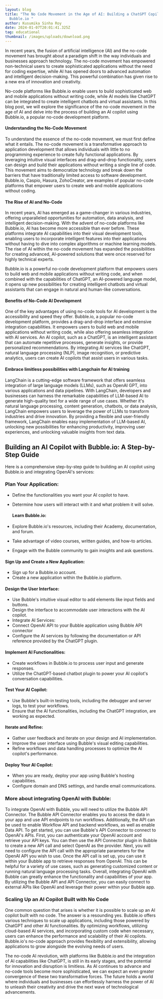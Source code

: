 ```yaml
---
layout: blog
title: "The No Code Movement in the Age of AI: Building a ChatGPT Copilot using
  Bubble.io "
author: Kusumika Sinha Roy
date: 2024-01-07T20:01:41.325Z
tag: educational
thumbnail: /images/uploads/download.png
---
```

In recent years, the fusion of artificial intelligence (AI) and the no-code movement has brought about a paradigm shift in the way individuals and businesses approach technology. The no-code movement has empowered non-technical users to create sophisticated applications without the need for coding expertise, while AI has opened doors to advanced automation and intelligent decision-making. This powerful combination has given rise to a new era of innovation and creativity.  

No-code platforms like Bubble.io enable users to build sophisticated web and mobile applications without writing code, while AI models like ChatGPT can be integrated to create intelligent chatbots and virtual assistants. In this blog post, we will explore the significance of the no-code movement in the age of AI and delve into the process of building an AI copilot using Bubble.io, a popular no-code development platform. 



#### Understanding the No-Code Movement 

To understand the essence of the no-code movement, we must first define what it entails. The no-code movement is a transformative approach to application development that allows individuals with little to no programming experience to create fully functional applications. By leveraging intuitive visual interfaces and drag-and-drop functionality, users can design and build their applications without writing a single line of code. This movement aims to democratize technology and break down the barriers that have traditionally limited access to software development. Bubble.io, Caspio, Hasura, ZohoCreator, are examples of popular no-code platforms that empower users to create web and mobile applications without coding. 



#### The Rise of AI and No-Code 

In recent years, AI has emerged as a game-changer in various industries, offering unparalleled opportunities for automation, data analysis, and intelligent decision-making. With the advent of no-code platforms like Bubble.io, AI has become more accessible than ever before. These platforms integrate AI capabilities into their visual development tools, enabling users to incorporate intelligent features into their applications without having to dive into complex algorithms or machine learning models. The rise of AI within the no-code movement has expanded the possibilities for creating advanced, AI-powered solutions that were once reserved for highly technical experts. 



Bubble.io is a powerful no-code development platform that empowers users to build web and mobile applications without writing code, and when combined with the capabilities of ChatGPT, an AI-powered language model, it opens up new possibilities for creating intelligent chatbots and virtual assistants that can engage in natural and human-like conversations. 



#### Benefits of No-Code AI Development 

One of the key advantages of using no-code tools for AI development is the accessibility and speed they offer. Bubble.io, a popular no-code development platform, provides a drag-and-drop interface and extensive integration capabilities. It empowers users to build web and mobile applications without writing code, while also offering seamless integration with AI services. An AI copilot, such as a ChatGPT, is an intelligent assistant that can automate repetitive processes, generate insights, or provide personalized recommendations. By integrating AI services like ChatGPT, natural language processing (NLP), image recognition, or predictive analytics, users can create AI copilots that assist users in various tasks. 



#### Embrace limitless possibilities with Langchain for AI training 



LangChain is a cutting-edge software framework that offers seamless integration of large language models (LLMs), such as OpenAI GPT, into various applications and data pipelines. With LangChain, developers and businesses can harness the remarkable capabilities of LLM-based AI to generate high-quality text for a wide range of use cases. Whether it's natural language processing, content generation, chatbots, or data analysis, LangChain empowers users to leverage the power of LLMs to transform industries and drive innovation. By providing a flexible and user-friendly framework, LangChain enables easy implementation of LLM-based AI, unlocking new possibilities for enhancing productivity, improving user experiences, and unlocking valuable insights from text data. 





## Building an AI Copilot with Bubble.io: A Step-by-Step Guide 

Here is a comprehensive step-by-step guide to building an AI copilot using Bubble.io and integrating OpenAI's services: 

###  Plan Your Application: 

* Define the functionalities you want your AI copilot to have. 
* Determine how users will interact with it and what problem it will solve. 

  ####  Learn Bubble.io: 
* Explore Bubble.io's resources, including their Academy, documentation, and forum. 
* Take advantage of video courses, written guides, and how-to articles. 
* Engage with the Bubble community to gain insights and ask questions. 

####  Sign Up and Create a New Application: 

* Sign up for a Bubble.io account. 
* Create a new application within the Bubble.io platform.  



####  Design the User Interface: 

* Use Bubble's intuitive visual editor to add elements like input fields and buttons. 
* Design the interface to accommodate user interactions with the AI copilot. 
*  Integrate AI Services: 
* Connect OpenAI API to your Bubble application using Bubble API connector 
* Configure the AI services by following the documentation or API reference provided by the ChatGPT plugin. 

####  Implement AI Functionalities: 

* Create workflows in Bubble.io to process user input and generate responses. 
* Utilize the ChatGPT-based chatbot plugin to power your AI copilot's conversation capabilities. 



####  Test Your AI Copilot: 

* Use Bubble's built-in testing tools, including the debugger and server logs, to test your workflows. 
* Ensure that the AI functionalities, including the ChatGPT integration, are working as expected.  

####  Iterate and Refine: 

* Gather user feedback and iterate on your design and AI implementation. 
* Improve the user interface using Bubble's visual editing capabilities. 
* Refine workflows and data handling processes to optimize the AI copilot's performance. 

#### Deploy Your AI Copilot: 

* When you are ready, deploy your app using Bubble's hosting capabilities. 
* Configure domain and DNS settings, and handle email communications. 



###  More about integrating OpenAI with Bubble:  



To integrate OpenAI with Bubble, you will need to utilize the Bubble API Connector. The Bubble API Connector enables you to access the data in your app and use API endpoints to run workflows. Additionally, the API can be used to enable Workflow API and backend workflows, as well as enable Data API.  To get started, you can use Bubble's API Connector to connect to OpenAI's APIs. First, you can authenticate your OpenAI account and retrieve your API keys. You can then use the API Connector plugin in Bubble to create a new API call and select OpenAI as the provider. Next, you will need to configure the API call with the appropriate parameters for the OpenAI API you wish to use.  Once the API call is set up, you can use it within your Bubble app to retrieve responses from OpenAI. This can be helpful for a variety of use cases, such as generating customized content or running natural language processing tasks.  Overall, integrating OpenAI with Bubble can greatly enhance the functionality and capabilities of your app. By utilizing the Bubble API and API Connector, you can easily connect to external APIs like OpenAI and leverage their power within your Bubble app. 

### Scaling Up an AI Copilot Built with No Code 

One common question that arises is whether it is possible to scale up an AI copilot built with no code. The answer is a resounding yes. Bubble.io offers various techniques to scale up applications, including those powered by ChatGPT and other AI functionalities. By optimizing workflows, utilizing cloud-based AI services, and incorporating custom code when necessary, users can enhance the performance and scalability of their AI copilots. Bubble.io's no-code approach provides flexibility and extensibility, allowing applications to grow alongside the evolving needs of users. 



 The no-code AI revolution, with platforms like Bubble.io and the integration of AI capabilities like ChatGPT, is still in its early stages, and the potential for innovation and disruption is limitless. As AI continues to advance and no-code tools become more sophisticated, we can expect an even greater convergence of these two transformative forces. The future holds a world where individuals and businesses can effortlessly harness the power of AI to unleash their creativity and drive the next wave of technological advancements.